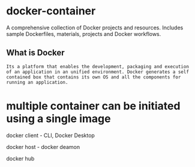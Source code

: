 # docker-container
A comprehensive collection of Docker projects and resources. Includes sample Dockerfiles, materials,  projects  and Docker workflows.

## What is Docker
    Its a platform that enables the development, packaging and execution of an application in an unified environment. Docker generates a self contained box that contains its own OS and all the components for running an application. 

# multiple container can be initiated using a single image

docker client - CLI, Docker Desktop

docker host - docker deamon

docker hub
